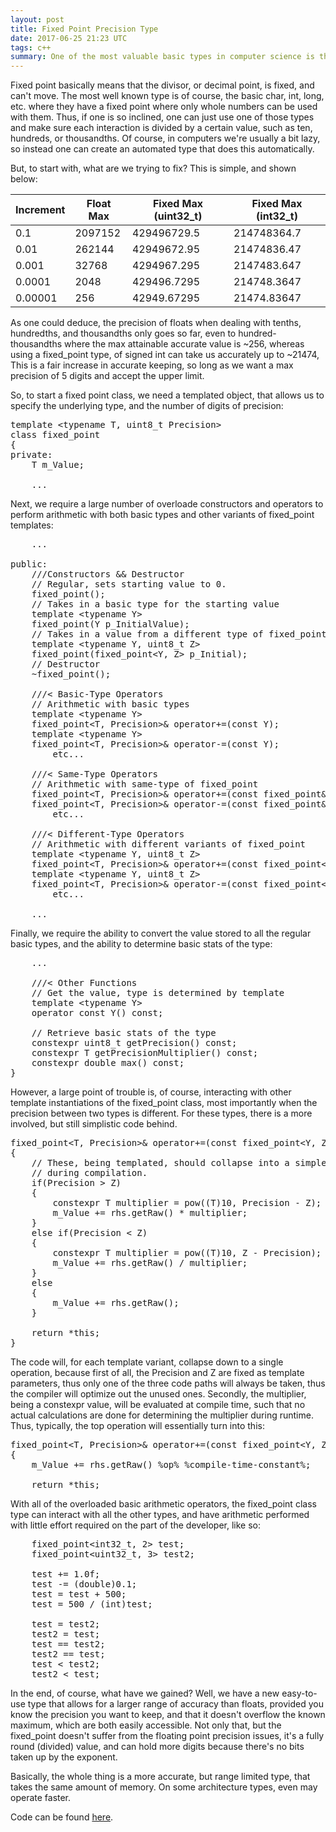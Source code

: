 ```yaml
---
layout: post
title: Fixed Point Precision Type
date: 2017-06-25 21:23 UTC
tags: c++
summary: One of the most valuable basic types in computer science is the floating point type. The float is that allows for a massive range of storable values, at the cost of some precision after the value becomes large enough, due to the fact that floats can only store ~7.2 decimal digits. Thus, if we wish to keep a certain fixed amount or precision, we need to either put coded limits around the use of particular floats, or just create our own fixed point type.
---
```


Fixed point basically means that the divisor, or decimal point, is fixed, and can't move. The most well known type is of course, the basic char, int, long, etc. where they have a fixed point where only whole numbers can be used with them. Thus, if one is so inclined, one can just use one of those types and make sure each interaction is divided by a certain value, such as ten, hundreds, or thousandths. Of course, in computers we're usually a bit lazy, so instead one can create an automated type that does this automatically.

But, to start with, what are we trying to fix? This is simple, and shown below:

| Increment | Float Max | Fixed Max (uint32_t) | Fixed Max (int32_t) |
| --------- | --------- | -------------------- | ------------------- |
| 0.1       | 2097152   | 429496729.5          | 214748364.7         |
| 0.01      | 262144    | 42949672.95          | 21474836.47         |
| 0.001     | 32768     | 4294967.295          | 2147483.647         |
| 0.0001    | 2048      | 429496.7295          | 214748.3647         |
| 0.00001   | 256       | 42949.67295          | 21474.83647         |

As one could deduce, the precision of floats when dealing with tenths, hundredths, and thousandths only goes so far, even to hundred-thousandths where the max attainable accurate value is ~256, whereas using a fixed_point type, of signed int can take us accurately up to ~21474, This is a fair increase in accurate keeping, so long as we want a max precision of 5 digits and accept the upper limit.

So, to start a fixed point class, we need a templated object, that allows us to specify the underlying type, and the number of digits of precision:

<pre class="brush: cpp">
template &lt;typename T, uint8_t Precision>
class fixed_point
{
private:
    T m_Value;
    
    ...
</pre>

Next, we require a large number of overloade constructors and operators to perform arithmetic with both basic types and other variants of fixed_point templates:

<pre class="brush: cpp">
    ...
    
public:
    ///Constructors && Destructor
    // Regular, sets starting value to 0.
    fixed_point();
    // Takes in a basic type for the starting value
    template &lt;typename Y>
    fixed_point(Y p_InitialValue);
    // Takes in a value from a different type of fixed_point
    template &lt;typename Y, uint8_t Z>
    fixed_point(fixed_point&lt;Y, Z> p_Initial);
    // Destructor
    ~fixed_point();
    
    ///&lt; Basic-Type Operators
    // Arithmetic with basic types
    template &lt;typename Y>
    fixed_point&lt;T, Precision>& operator+=(const Y);
    template &lt;typename Y>
    fixed_point&lt;T, Precision>& operator-=(const Y);
        etc...

    ///&lt; Same-Type Operators
    // Arithmetic with same-type of fixed_point
    fixed_point&lt;T, Precision>& operator+=(const fixed_point&);
    fixed_point&lt;T, Precision>& operator-=(const fixed_point&);
        etc...

    ///&lt; Different-Type Operators
    // Arithmetic with different variants of fixed_point
    template &lt;typename Y, uint8_t Z>
    fixed_point&lt;T, Precision>& operator+=(const fixed_point&lt;Y, Z>&);
    template &lt;typename Y, uint8_t Z>
    fixed_point&lt;T, Precision>& operator-=(const fixed_point&lt;Y, Z>&);
        etc...
    
    ...
</pre>

Finally, we require the ability to convert the value stored to all the regular basic types, and the ability to determine basic stats of the type:


<pre class="brush: cpp">
    ...

    ///&lt; Other Functions
    // Get the value, type is determined by template
    template &lt;typename Y>
    operator const Y() const;

    // Retrieve basic stats of the type
    constexpr uint8_t getPrecision() const;
    constexpr T getPrecisionMultiplier() const;
    constexpr double max() const;
}
</pre>

However, a large point of trouble is, of course, interacting with other template instantiations of the fixed_point class, most importantly when the precision between two types is different. For these types, there is a more involved, but still simplistic code behind.


<pre class="brush: cpp">
fixed_point&lt;T, Precision>& operator+=(const fixed_point&lt;Y, Z>& rhs)
{
    // These, being templated, should collapse into a simple one-line function
    // during compilation.
    if(Precision > Z)
    {
        constexpr T multiplier = pow((T)10, Precision - Z);
        m_Value += rhs.getRaw() * multiplier;
    }
    else if(Precision &lt; Z)
    {
        constexpr T multiplier = pow((T)10, Z - Precision);
        m_Value += rhs.getRaw() / multiplier;
    }
    else
    {
        m_Value += rhs.getRaw();
    }

    return *this;
}
</pre>

The code will, for each template variant, collapse down to a single operation, because first of all, the Precision and Z are fixed as template parameters, thus only one of the three code paths will always be taken, thus the compiler will optimize out the unused ones. Secondly, the multiplier, being a constexpr value, will be evaluated at compile time, such that no actual calculations are done for determining the multiplier during runtime. Thus, typically, the top operation will essentially turn into this:

<pre class="brush: cpp">
fixed_point&lt;T, Precision>& operator+=(const fixed_point&lt;Y, Z>& rhs)
{
    m_Value += rhs.getRaw() %op% %compile-time-constant%;
    
    return *this;
</pre>

With all of the overloaded basic arithmetic operators, the fixed_point class type can interact with all the other types, and have arithmetic performed with little effort required on the part of the developer, like so:

<pre class="brush: cpp">
    fixed_point&lt;int32_t, 2> test;
    fixed_point&lt;uint32_t, 3> test2;

    test += 1.0f;
    test -= (double)0.1;
    test = test + 500;
    test = 500 / (int)test;

    test = test2;
    test2 = test;
    test == test2;
    test2 == test;
    test &lt; test2;
    test2 &lt; test;
</pre>

In the end, of course, what have we gained? Well, we have a new easy-to-use type that allows for a larger range of accuracy than floats, provided you know the precision you want to keep, and that it doesn't overflow the known maximum, which are both easily accessible. Not only that, but the fixed_point doesn't suffer from the floating point precision issues, it's a fully round (divided) value, and can hold more digits because there's no bits taken up by the exponent.

Basically, the whole thing is a more accurate, but range limited type, that takes the same amount of memory. On some architecture types, even may operate faster.

Code can be found [here](/code/fixed-point/).